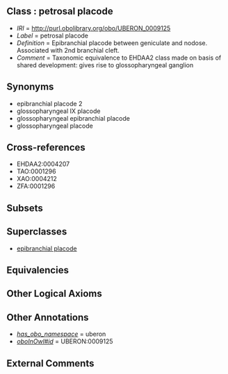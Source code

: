 
## Class : petrosal placode

 * *IRI* = http://purl.obolibrary.org/obo/UBERON_0009125
 * *Label* = petrosal placode
 * *Definition* = Epibranchial placode between geniculate and nodose. Associated with 2nd branchial cleft.
 * *Comment* = Taxonomic equivalence to EHDAA2 class made on basis of shared development: gives rise to glossopharyngeal ganglion

## Synonyms

 * epibranchial placode 2
 * glossopharyngeal IX placode
 * glossopharyngeal epibranchial placode
 * glossopharyngeal placode

## Cross-references

 * EHDAA2:0004207
 * TAO:0001296
 * XAO:0004212
 * ZFA:0001296

## Subsets


## Superclasses

 * [epibranchial placode](../../UBERON/78/UBERON_0003078.md)

## Equivalencies


## Other Logical Axioms


## Other Annotations

 * *[has_obo_namespace](../../ce/oboInOwl#hasOBONamespace.md)* = uberon
 * *[oboInOwl#id](../../id/oboInOwl#id.md)* = UBERON:0009125

## External Comments


